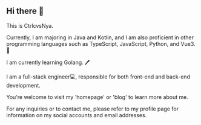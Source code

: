 <h2>Hi there 👋</h2>
This is CtrlcvsNya.

Currently, I am majoring in Java and Kotlin, and I am also proficient in other programming languages such as TypeScript, JavaScript, Python, and Vue3. 🤗

I am currently learning Golang. 🖊

I am a full-stack engineer💻, responsible for both front-end and back-end development.

You're welcome to visit my 'homepage' or 'blog' to learn more about me.

For any inquiries or to contact me, please refer to my profile page for information on my social accounts and email addresses.
